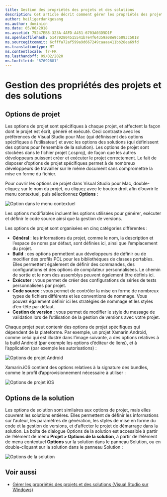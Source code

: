 ```yaml
---
title: Gestion des propriétés des projets et des solutions
description: Cet article décrit comment gérer les propriétés des projets et des solutions dans Visual Studio pour Mac
author: heiligerdankgesang
ms.author: dominicn
ms.date: 05/06/2018
ms.assetid: 75247EB8-323A-4AFD-A451-6703A03D5D1F
ms.openlocfilehash: 514792804515541b7e4f64359a08e9c6093c5018
ms.sourcegitcommit: 6cfffa72af599a9d667249caaaa411bb28ea69fd
ms.translationtype: MT
ms.contentlocale: fr-FR
ms.lasthandoff: 09/02/2020
ms.locfileid: "67692881"
---
```

# <a name="managing-project-and-solution-properties"></a>Gestion des propriétés des projets et des solutions

## <a name="project-options"></a>Options de projet

Les options de projet sont spécifiques à chaque projet, et affectent la façon dont le projet est écrit, généré et exécuté. Ceci contraste avec les préférences de Visual Studio pour Mac (qui définissent des options spécifiques à l’utilisateur) et avec les options des solutions (qui définissent des options pour l’ensemble de la solution). Les options de projet sont stockées dans le fichier projet (.csproj), de façon que les autres développeurs puissent créer et exécuter le projet correctement. Le fait de disposer d’options de projet spécifiques permet à de nombreux développeurs de travailler sur le même document sans compromettre la mise en forme du fichier.

Pour ouvrir les options de projet dans Visual Studio pour Mac, double-cliquez sur le nom du projet, ou cliquez avec le bouton droit afin d’ouvrir le menu contextuel, puis sélectionnez **Options** :

![Option dans le menu contextuel](media/projects-and-solutions-image2.png)

Les options modifiables incluent les options utilisées pour générer, exécuter et définir le code source ainsi que la gestion de versions.

Les options de projet sont organisées en cinq catégories différentes :

* **Général** : les informations du projet, comme le nom, la description et l’espace de noms par défaut, sont définies ici, ainsi que l’emplacement du projet.
* **Build** : ces options permettent aux développeurs de définir ou de modifier des profils PCL pour les bibliothèques de classes portables. Elles permettent également de définir des commandes, des configurations et des options de compilateur personnalisées. Le chemin de sortie et le nom des assemblys peuvent également être définis ici.
* **Exécuter** : vous permet de créer des configurations de séries de tests personnalisées par projet.
* **Code source** : vous permet de contrôler la mise en forme de nombreux types de fichiers différents et les conventions de nommage. Vous pouvez également définir ici les stratégies de nommage et les styles d’en-tête par défaut.
* **Gestion de version** : vous permet de modifier le style du message de validation lors de l’utilisation de la gestion de versions avec votre projet.

Chaque projet peut contenir des options de projet spécifiques qui dépendent de la plateforme. Par exemple, un projet Xamarin.Android, comme celui qui est illustré dans l’image suivante, a des options relatives à la build Android (par exemple les options d’éditeur de liens), et à l’application (par exemple les autorisations) :

![Options de projet Android](media/projects-and-solutions-image5.png)

Xamarin.iOS contient des options relatives à la signature des bundles, comme le profil d’approvisionnement nécessaire à utiliser :

![Options de projet iOS](media/projects-and-solutions-image6.png)

## <a name="solution-options"></a>Options de la solution

Les options de solution sont similaires aux options de projet, mais elles couvrent les solutions entières. Elles permettent de définir les informations sur l’auteur, les paramètres de génération, les styles de mise en forme du code et la gestion de versions, et d’affecter le projet de démarrage dans la solution.  La boîte de dialogue Options de la solution est accessible à partir de l’élément de menu **Projet > Options de la solution**, à partir de l’élément de menu contextuel **Options** sur la solution dans le panneau Solution, ou en double-cliquant sur la solution dans le panneau Solution :

![Options de la solution](media/projects-and-solutions-image7.png)

## <a name="see-also"></a>Voir aussi

* [Gérer les propriétés des projets et des solutions (Visual Studio sur Windows)](/visualstudio/ide/managing-project-and-solution-properties)
